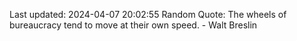 Last updated: 2024-04-07 20:02:55
Random Quote: The wheels of bureaucracy tend to move at their own speed. - Walt Breslin